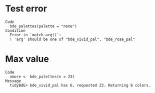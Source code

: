 # Test error

    Code
      bde_palettes(palette = "none")
    Condition
      Error in `match.arg()`:
      ! 'arg' should be one of "bde_vivid_pal", "bde_rose_pal"

# Max value

    Code
      nmore <- bde_palettes(n = 23)
    Message
      tidyBdE> bde_vivid_pal has 6, requested 23. Returning 6 colors.

